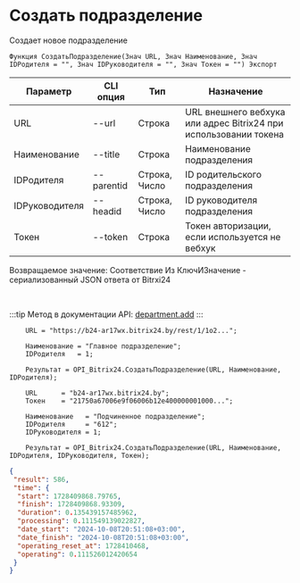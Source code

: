 ﻿---
sidebar_position: 1
---

# Создать подразделение
 Создает новое подразделение



`Функция СоздатьПодразделение(Знач URL, Знач Наименование, Знач IDРодителя = "", Знач IDРуководителя = "", Знач Токен = "") Экспорт`

  | Параметр | CLI опция | Тип | Назначение |
  |-|-|-|-|
  | URL | --url | Строка | URL внешнего вебхука или адрес Bitrix24 при использовании токена |
  | Наименование | --title | Строка | Наименование подразделения |
  | IDРодителя | --parentid | Строка, Число | ID родительского подразделения |
  | IDРуководителя | --headid | Строка, Число | ID руководителя подразделения |
  | Токен | --token | Строка | Токен авторизации, если используется не вебхук |

  
  Возвращаемое значение:   Соответствие Из КлючИЗначение - сериализованный JSON ответа от Bitrxi24

<br/>

:::tip
Метод в документации API: [department.add](https://dev.1c-bitrix.ru/rest_help/departments/department_add.php)
:::
<br/>


```bsl title="Пример кода"
    URL = "https://b24-ar17wx.bitrix24.by/rest/1/1o2...";

    Наименование = "Главное подразделение";
    IDРодителя   = 1;

    Результат = OPI_Bitrix24.СоздатьПодразделение(URL, Наименование, IDРодителя);

    URL      = "b24-ar17wx.bitrix24.by";
    Токен    = "21750a67006e9f06006b12e400000001000...";

    Наименование   = "Подчиненное подразделение";
    IDРодителя     = "612";
    IDРуководителя = 1;

    Результат = OPI_Bitrix24.СоздатьПодразделение(URL, Наименование, IDРодителя, IDРуководителя, Токен);
```
    



```json title="Результат"
{
 "result": 586,
 "time": {
  "start": 1728409868.79765,
  "finish": 1728409868.93309,
  "duration": 0.135439157485962,
  "processing": 0.111549139022827,
  "date_start": "2024-10-08T20:51:08+03:00",
  "date_finish": "2024-10-08T20:51:08+03:00",
  "operating_reset_at": 1728410468,
  "operating": 0.111526012420654
 }
}
```
